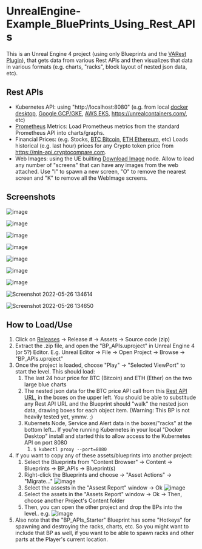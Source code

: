 # UnrealEngine-Example_BluePrints_Using_Rest_APIs

This is an Unreal Engine 4 project (using only Blueprints and the [VARest Plugin](https://github.com/ufna/VaRest)), that gets data from various Rest APIs and then visualizes that data in various formats (e.g. charts, "racks", block layout of nested json data, etc).

## Rest APIs
- Kubernetes API: using  "http://localhost:8080" (e.g. from local [docker desktop](https://www.docker.com/products/docker-desktop), [Google GCP/GKE](https://cloud.google.com/kubernetes-engine), [AWS EKS](https://aws.amazon.com/eks/), https://unrealcontainers.com/, etc)
- [Prometheus](https://prometheus.io/) Metrics:  Load Prometheus metrics from the standard Prometheus API into charts/graphs.
- Financial Prices: (e.g. Stocks, [BTC Bitcoin](https://min-api.cryptocompare.com/data/v2/histohour?fsym=BTC&tsym=USD&limit=99), [ETH Ethereum](https://min-api.cryptocompare.com/data/v2/histohour?fsym=ETH&tsym=USD&limit=99), etc) Loads historical (e.g. last hour) prices for any Crypto token price from https://min-api.cryptocompare.com.
- Web Images: using the UE builting [Download Image]([url](https://docs.unrealengine.com/4.27/en-US/BlueprintAPI/Class/AsyncTaskDownloadImage/DownloadImage/)) node.  Allow to load any number of "screens" that can have any images from the web attached.  Use "I" to spawn a new screen, "O" to remove the nearest screen and "K" to remove all the WebImage screens.

## Screenshots
![image](https://user-images.githubusercontent.com/3343322/155474236-354ba975-a07c-4c39-8256-0ddf13a5e887.png)

![image](https://user-images.githubusercontent.com/3343322/158944507-0fb1a944-835d-4cb9-a46b-0c9025f2e0dc.png)

![image](https://user-images.githubusercontent.com/3343322/158954876-3039f78c-82df-4da9-8773-aab4ec1b8967.png)

![image](https://user-images.githubusercontent.com/3343322/158945137-6cc3afb5-072a-4e93-ba4b-c7da581cad3d.png)

![image](https://user-images.githubusercontent.com/3343322/158747343-a7ad87de-2fb5-4d93-aaff-5b2ceb8f37a8.png)

![image](https://user-images.githubusercontent.com/3343322/158682443-ea0a26ea-5022-4607-bd7f-f74e7f701685.png)

![image](https://user-images.githubusercontent.com/3343322/158682510-a9c6b2c3-427a-4847-ad61-ee7034da2efe.png)

![Screenshot 2022-05-26 134614](https://user-images.githubusercontent.com/3343322/170578038-c8026f19-be4d-43f0-bf0c-30480af1484b.jpg)

![Screenshot 2022-05-26 134650](https://user-images.githubusercontent.com/3343322/170578095-14bfd16c-6843-48ad-8269-a80faa3071e3.jpg)





## How to Load/Use

1. Click on [Releases](https://github.com/mpursley/UnrealEngine-Example_BluePrints_Using_Rest_APIs/releases) -> Release # -> Assets -> Source code (zip)
1. Extract the .zip file, and open the "BP_APIs.uproject" in Unreal Engine 4 (or 5?) Editor.  E.g. Unreal Editor -> File -> Open Project -> Browse -> "BP_APIs.uproject"
1. Once the project is loaded, choose "Play" -> "Selected ViewPort" to start the level.  This should load:
    1. The last 24 hour price for BTC (Bitcoin) and ETH (Ether) on the two large blue charts
    1. The nested json data for the BTC price API call from this [Rest API URL](https://min-api.cryptocompare.com/data/v2/histoday?fsym=BTC&tsym=USD&limit=12), in the boxes on the upper left.  You should be able to substitude any Rest API URL and the Blueprint should "walk" the nested json data, drawing boxes for each object item.  (Warning:  This BP is not heavily tested yet, ymmv.  ;)
    1. Kubernets Node, Service and Alert data in the boxes/"racks" at the bottom left...  If you're running Kubernetes in your local "Docker Desktop" install and started this to allow access to the Kubernetes API on port 8080
        1. `$ kubectl proxy --port=8080`
1. If you want to copy any of these assets/blueprints into another project:
    1. Select the Blueprints from "Content Browser" -> Content -> Blueprints -> BP_APIs -> Blueprint(s)
    1. Right-click the Blueprints and choose -> "Asset Actions" -> "Migrate..."
![image](https://user-images.githubusercontent.com/3343322/158743912-7ddabdc5-020c-4483-beb0-13f550bb11da.png)
    1. Select the assests in the "Assest Report" window -> Ok
![image](https://user-images.githubusercontent.com/3343322/158744041-ecd68440-a331-4004-a49e-b5a6529cdb50.png)
    1. Select the assets in the "Assets Report" window -> Ok -> Then, choose another Project's Content folder
    1. Then, you can open the other project and drop the BPs into the level.. e.g. 
![image](https://user-images.githubusercontent.com/3343322/158746084-cca33bc7-b745-45e6-832e-b0c3ab6f6e6b.png)
1. Also note that the "BP_APIs_Starter" Blueprint has some "Hotkeys" for spawning and destroying the racks, charts, etc.  So you might want to include that BP as well, if you want to be able to spawn racks and other parts at the Player's current location.


      


